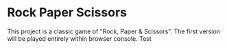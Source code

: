 # Rock Paper Scissors
This project is a classic game of "Rock, Paper & Scissors".
The first version will be played entirely within  browser console.
Test

